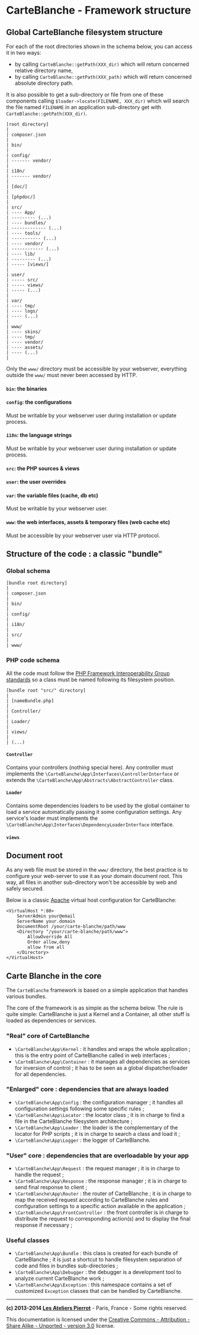 CarteBlanche - Framework structure
==================================


## Global CarteBlanche filesystem structure

For each of the root directories shown in the schema below, you can access it in two ways:

-   by calling `CarteBlanche::getPath(XXX_dir)` which will return concerned relative directory name,
-   by calling `CarteBlanche::getPath(XXX_path)` which will return concerned absolute directory path.

It is also possible to get a sub-directory or file from one of these components calling
`$loader->locate(FILENAME, XXX_dir)` which will search the file named `FILENAME` in an
application sub-directory get with `CarteBlanche::getPath(XXX_dir)`.

    [root directory]
    |
    | composer.json
    |
    | bin/
    |
    | config/
    | ------- vendor/
    |
    | i18n/
    | ------- vendor/
    |
    | [doc/]
    |
    | [phpdoc/]
    |
    | src/
    | ---- App/
    | --------- (...)
    | ---- bundles/
    | ------------- (...)
    | ---- tools/
    | ----------- (...)
    | ---- vendor/
    | ------------ (...)
    | ---- lib/
    | --------- (...)
    | ----- [views/]
    |
    | user/
    | ----- src/
    | ----- views/
    | ----- (...)
    |
    | var/
    | ---- tmp/
    | ---- logs/
    | ---- (...)
    |
    | www/
    | ---- skins/
    | ---- tmp/
    | ---- vendor/
    | ---- assets/
    | ---- (...)
    |

Only the `www/` directory must be accessible by your webserver, everything outside the
`www/` must never been accessed by HTTP.

#### `bin`: the binaries

#### `config`: the configurations

Must be writable by your webserver user during installation or update process.

#### `i18n`: the language strings

Must be writable by your webserver user during installation or update process.

#### `src`: the PHP sources & views

#### `user`: the user overrides

#### `var`: the variable files (cache, db etc)

Must be writable by your webserver user.

#### `www`: the web interfaces, assets & temporary files (web cache etc)

Must be accessible by your webserver user via HTTP protocol.


## Structure of the code : a classic "bundle"

### Global schema

    [bundle root directory]
    | 
    | composer.json
    |
    | bin/
    |
    | config/
    |
    | i18n/
    |
    | src/
    |
    | www/

### PHP code schema

All the code must follow the [PHP Framework Interoperability Group standards](https://github.com/php-fig/fig-standards)
so a class must be named following its filesystem position.

    [bundle root "src/" directory]
    | 
    | [nameBundle.php]
    |
    | Controller/
    |
    | Loader/
    |
    | views/
    |
    | (...)

#### `Controller`

Contains your controllers (nothing special here). Any controller must implements the
`\CarteBlanche\App\Interfaces\ControllerInterface` or extends the `\CarteBlanche\App\Abstracts\AbstractController` class.

#### `Loader`

Contains some dependencies loaders to be used by the global container to load a service
automatically passing it some configuration settings. Any service's loader must implements
the `\CarteBlanche\App\Interfaces\DependencyLoaderInterface` interface.

#### `views`


## Document root

As any web file must be stored in the `www/` directory, the best practice is to configure
your web-server to use it as your domain document root. This way, all files in another
sub-directory won't be accessible by web and safely secured.

Below is a classic [Apache](http://httpd.apache.org/) virtual host configuration for CarteBlanche:

    <VirtualHost *:80>
        ServerAdmin your@email
        ServerName your.domain
        DocumentRoot /your/carte-blanche/path/www
        <Directory "/your/carte-blanche/path/www">
            AllowOverride All
            Order allow,deny
            allow from all
        </Directory>
    </VirtualHost>


## Carte Blanche in the core

The `CarteBlanche` framework is based on a simple application that handles various bundles.

The core of the framework is as simple as the schema below. The rule is quite simple: CarteBlanche
is just a Kernel and a Container, all other stuff is loaded as dependencies or services.

### "Real" core of CarteBlanche

-   `\CarteBlanche\App\Kernel` : it handles and wraps the whole application ; this is the entry point of
    CarteBlanche called in web interfaces ;
-   `\CarteBlanche\App\Container` : it manages all dependencies as services for inversion of control ; it
    has to be seen as a global dispatcher/loader for all dependencies.

### "Enlarged" core : dependencies that are always loaded

-   `\CarteBlanche\App\Config` : the configuration manager ; it handles all configuration settings following
    some specific rules ;
-   `\CarteBlanche\App\Locator` : the locator class ; it is in charge to find a file in the CarteBlanche
    filesystem architecture ;
-   `\CarteBlanche\App\Loader` : the loader is the complementary of the locator for PHP scripts ; it is
    in charge to search a class and load it ;
-   `\CarteBlanche\App\Logger` : the logger of CarteBlanche.

### "User" core : dependencies that are overloadable by your app

-   `\CarteBlanche\App\Request` : the request manager ; it is in charge to handle the request ;
-   `\CarteBlanche\App\Response` : the response manager ; it is in charge to send final response to client ;
-   `\CarteBlanche\App\Router` : the router of CarteBlanche ; it is in charge to map the received request
    according to CarteBlanche rules and configuration settings to a specific action available
    in the application ;
-   `\CarteBlanche\App\FrontController` : the front controller is in charge to distribute the request to
    corresponding action(s) and to display the final response if necessary ;

### Useful classes

-   `\CarteBlanche\App\Bundle` : this class is created for each bundle of CarteBlanche ; it is just
    a shortcut to handle filesystem separation of code and files in bundles sub-directories ;
-   `\CarteBlanche\App\Debugger` : the debugger is a development tool to analyze current CarteBlanche
    work ;
-   `\CarteBlanche\App\Exception` : this namespace contains a set of customized `Exception` classes that
    can be handled by CarteBlanche.


----
**(c) 2013-2014 [Les Ateliers Pierrot](http://www.ateliers-pierrot.fr/)** - Paris, France - Some rights reserved.

This documentation is licensed under the [Creative Commons - Attribution - Share Alike - Unported - version 3.0](http://creativecommons.org/licenses/by-sa/3.0/) license.
